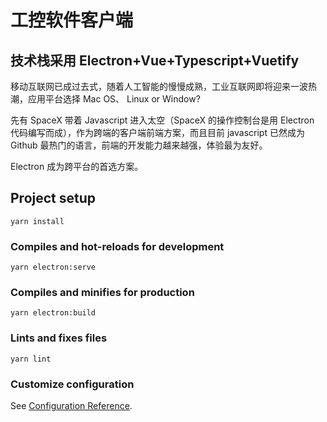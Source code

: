 # 工控软件客户端

## 技术栈采用 Electron+Vue+Typescript+Vuetify

移动互联网已成过去式，随着人工智能的慢慢成熟，工业互联网即将迎来一波热潮，应用平台选择 Mac OS、 Linux or Window?

先有 SpaceX 带着 Javascript 进入太空（SpaceX 的操作控制台是用 Electron 代码编写而成），作为跨端的客户端前端方案，而且目前 javascript 已然成为 Github 最热门的语言，前端的开发能力越来越强，体验最为友好。

Electron 成为跨平台的首选方案。

## Project setup

```
yarn install
```

### Compiles and hot-reloads for development

```
yarn electron:serve
```

### Compiles and minifies for production

```
yarn electron:build
```

### Lints and fixes files

```
yarn lint
```

### Customize configuration

See [Configuration Reference](https://cli.vuejs.org/config/).
